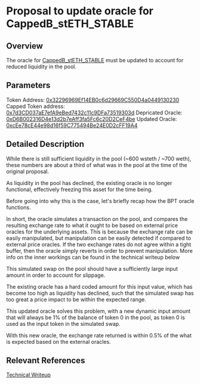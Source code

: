 # Proposal to update oracle for CappedB_stETH_STABLE
## Overview
The oracle for [CappedB_stETH_STABLE](https://etherscan.io/address/0x7d3CD037aE7efA9eBed7432c11c9DFa73519303d) must be updated to account for reduced liquidity in the pool. 

## Parameters

Token Address: [0x32296969Ef14EB0c6d29669C550D4a0449130230](https://etherscan.io/address/0x32296969Ef14EB0c6d29669C550D4a0449130230)
Capped Token address: [0x7d3CD037aE7efA9eBed7432c11c9DFa73519303d](https://etherscan.io/address/0x7d3CD037aE7efA9eBed7432c11c9DFa73519303d)
Depricated Oracle: [0xD6B002316D4e13d2b7eAff3fa5Fc6c20D2CeF4be](https://etherscan.io/token/0xD6B002316D4e13d2b7eAff3fa5Fc6c20D2CeF4be)
Updated Oracle: [0xcEe78cE44e98d16f59C775494Be24E0D2cFF19A4](https://etherscan.io/token/0xcEe78cE44e98d16f59C775494Be24E0D2cFF19A4)


## Detailed Description

While there is still sufficient liquidity in the pool (~600 wsteth / ~700 weth), these numbers are about a third of what was in the pool at the time of the original proposal. 

As liquidity in the pool has declined, the existing oracle is no longer functional, effectively freezing this asset for the time being.  

Before going into why this is the case, let's briefly recap how the BPT oracle functions. 

In short, the oracle simulates a transaction on the pool, and compares the resulting exchange rate to what it ought to be based on external price oracles for the underlying assets. This is because the exchange rate can be easily manipulated, but manipulation can be easily detected if compared to external price oracles. If the two exchange rates do not agree within a tight buffer, then the oracle simply reverts in order to prevent manipulation. More info on the inner workings can be found in the technical writeup below

This simulated swap on the pool should have a sufficiently large input amount in order to account for slippage. 

The existing oracle has a hard coded amount for this input value, which has become too high as liquidity has declined, such that the simulated swap has too great a price impact to be within the expected range. 

This updated oracle solves this problem, with a new dynamic input amount that will always be 1% of the balance of token 0 in the pool, as token 0 is used as the input token in the simulated swap. 

With this new oracle, the exchange rate returned is within 0.5% of the what is expected based on the external oracles. 


## Relevant References
[Technical Writeup](https://docs.google.com/document/d/1u4dju8zORKWp3mEoCcEFgDvt90ro0tu17GOOLH2tHxY/edit)

